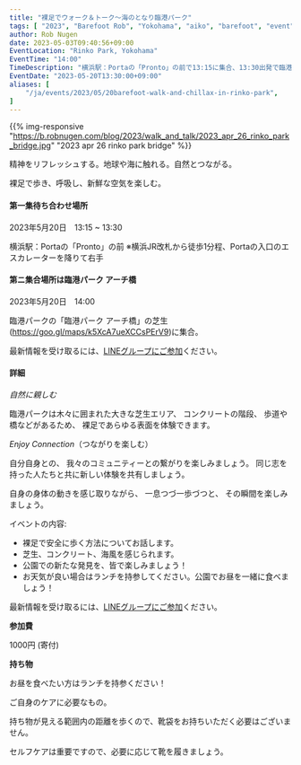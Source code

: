 ```yaml
---
title: "裸足でウォーク＆トーク～海のとなり臨港パーク"
tags: [ "2023", "Barefoot Rob", "Yokohama", "aiko", "barefoot", "event", "may", "rinko-park", "starseed", "walk", "はだし", "臨港パーク", "裸足のロブ" ]
author: Rob Nugen
date: 2023-05-03T09:40:56+09:00
EventLocation: "Rinko Park, Yokohama"
EventTime: "14:00"
TimeDescription: "横浜駅：Portaの「Pronto」の前で13:15に集合、13:30出発で臨港パークに向かいます"
EventDate: "2023-05-20T13:30:00+09:00"
aliases: [
    "/ja/events/2023/05/20barefoot-walk-and-chillax-in-rinko-park",
]
---
```


{{% img-responsive "https://b.robnugen.com/blog/2023/walk_and_talk/2023_apr_26_rinko_park_bridge.jpg" "2023 apr 26 rinko park bridge" %}}


精神をリフレッシュする。地球や海に触れる。自然とつながる。

裸足で歩き、呼吸し、新鮮な空気を楽しむ。

#### 第一集待ち合わせ場所

2023年5月20日　13:15 ~ 13:30

横浜駅：Portaの「Pronto」の前
※横浜JR改札から徒歩1分程、Portaの入口のエスカレーターを降りて右手

#### 第ニ集合場所は臨港パーク アーチ橋

2023年5月20日　14:00

臨港パークの「臨港パーク アーチ橋」の芝生(https://goo.gl/maps/k5XcA7ueXCCsPErV9)に集合。

最新情報を受け取るには、[LINEグループにご参加](/contact/)ください。

#### 詳細

*自然に親しむ*

臨港パークは木々に囲まれた大きな芝生エリア、
コンクリートの階段、
歩道や橋などがあるため、
裸足であらゆる表面を体験できます。

*Enjoy Connection*（つながりを楽しむ）

自分自身との、
我々のコミュニティーとの繋がりを楽しみましょう。
同じ志を持った人たちと共に新しい体験を共有しましょう。

自身の身体の動きを感じ取りながら、
一息つづ一歩づつと、
その瞬間を楽しみましょう。


イベントの内容:

* 裸足で安全に歩く方法についてお話します。
* 芝生、コンクリート、海風を感じられます。
* 公園での新たな発見を、皆で楽しみましょう！
* お天気が良い場合はランチを持参してください。公園でお昼を一緒に食べましょう！

最新情報を受け取るには、[LINEグループにご参加](/contact/)ください。

**参加費**

1000円 (寄付)

**持ち物**

お昼を食べたい方はランチを持参ください！

ご自身のケアに必要なもの。

持ち物が見える範囲内の距離を歩くので、靴袋をお持ちいただく必要はございません。

セルフケアは重要ですので、必要に応じて靴を履きましょう。
